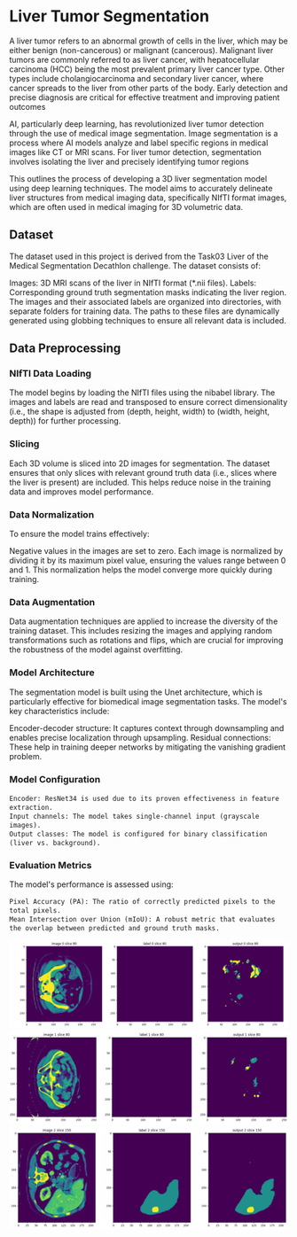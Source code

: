 # Liver Tumor Segmentation

A liver tumor refers to an abnormal growth of cells in the liver, which may be either benign (non-cancerous) or malignant (cancerous). Malignant liver tumors are commonly referred to as liver cancer, with hepatocellular carcinoma (HCC) being the most prevalent primary liver cancer type. Other types include cholangiocarcinoma and secondary liver cancer, where cancer spreads to the liver from other parts of the body. Early detection and precise diagnosis are critical for effective treatment and improving patient outcomes

AI, particularly deep learning, has revolutionized liver tumor detection through the use of medical image segmentation. Image segmentation is a process where AI models analyze and label specific regions in medical images like CT or MRI scans. For liver tumor detection, segmentation involves isolating the liver and precisely identifying tumor regions

This outlines the process of developing a 3D liver segmentation model using deep learning techniques. The model aims to accurately delineate liver structures from medical imaging data, specifically NIfTI format images, which are often used in medical imaging for 3D volumetric data.

## Dataset

The dataset used in this project is derived from the Task03 Liver of the Medical Segmentation Decathlon challenge. The dataset consists of:

Images: 3D MRI scans of the liver in NIfTI format (*.nii files).
Labels: Corresponding ground truth segmentation masks indicating the liver region.
The images and their associated labels are organized into directories, with separate folders for training data. The paths to these files are dynamically generated using globbing techniques to ensure all relevant data is included.


## Data Preprocessing

### NIfTI Data Loading

The model begins by loading the NIfTI files using the nibabel library. The images and labels are read and transposed to ensure correct dimensionality (i.e., the shape is adjusted from (depth, height, width) to (width, height, depth)) for further processing.

### Slicing
Each 3D volume is sliced into 2D images for segmentation. The dataset ensures that only slices with relevant ground truth data (i.e., slices where the liver is present) are included. This helps reduce noise in the training data and improves model performance.

### Data Normalization
To ensure the model trains effectively:

Negative values in the images are set to zero.
Each image is normalized by dividing it by its maximum pixel value, ensuring the values range between 0 and 1. This normalization helps the model converge more quickly during training.

### Data Augmentation
Data augmentation techniques are applied to increase the diversity of the training dataset. This includes resizing the images and applying random transformations such as rotations and flips, which are crucial for improving the robustness of the model against overfitting.


### Model Architecture
The segmentation model is built using the Unet architecture, which is particularly effective for biomedical image segmentation tasks. The model's key characteristics include:

Encoder-decoder structure: It captures context through downsampling and enables precise localization through upsampling.
Residual connections: These help in training deeper networks by mitigating the vanishing gradient problem.

### Model Configuration
    Encoder: ResNet34 is used due to its proven effectiveness in feature extraction.
    Input channels: The model takes single-channel input (grayscale images).
    Output classes: The model is configured for binary classification (liver vs. background).

### Evaluation Metrics

The model's performance is assessed using:

    Pixel Accuracy (PA): The ratio of correctly predicted pixels to the total pixels.
    Mean Intersection over Union (mIoU): A robust metric that evaluates the overlap between predicted and ground truth masks.


![](https://github.com/LIMON100/Ai-for-Medical/blob/master/Liver-Tumors/3D-Tumor-Segmentation/images/mi1.PNG?raw=true)
![](https://github.com/LIMON100/Ai-for-Medical/blob/master/Liver-Tumors/3D-Tumor-Segmentation/images/mi2.PNG?raw=true)
![](https://github.com/LIMON100/Ai-for-Medical/blob/master/Liver-Tumors/3D-Tumor-Segmentation/images/mi3.PNG?raw=true)
